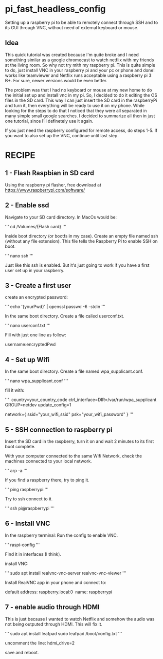 # pi_fast_headless_config
Setting up a raspberry pi to be able to remotely connect through SSH and to its GUI through VNC, without need of external keyboard or mouse.

## Idea
This quick tutorial was created because I'm quite broke and I need something similar as a google chromecast to watch netflix with my friends at the living room. So why not try mith my raspberry pi. This is quite simple to do, just install VNC in your raspberry pi and your pc or phone and done! works like teamviewer and Netflix runs acceptable using a raspberry pi 3 B+. For sure, newer versions would be even better.

The problem was that I had no keyboard or mouse at my new home to do the initial set up and install vnc in my pi. So, I decided to do it editing the OS files in the SD card. This way I can just insert the SD card in the raspberryPi and turn it, then everything will be ready to use it on my phone. While looking for the steps to do that I noticed that they were all separated in many simple small google searches. 
I decided to summarize all then in just one tutorial, since I'll definetely use it again.

If you just need the raspberry configured for remote access, do steps 1-5.
If you want to also set up the VNC, continue until last step.

# RECIPE

## 1 - Flash Raspbian in SD card
Using the raspberry pi flasher, free download at https://www.raspberrypi.com/software/

## 2 - Enable ssd
Navigate to your SD card directory.
In MacOs would be:

'''
cd /Volumes/{Flash card}
'''


Inside boot directory (or bootfs in my case).
Create an empty file named ssh (without any file extension). This file tells the Raspberry Pi to enable SSH on boot.

'''
nano ssh
'''

Just like this ssh is enabled. But it's just going to work if you have a first user set up in your raspberry.



## 3 - Create a first user

create an encrypted password:

'''
echo '{yourPwd}' | openssl passwd -6 -stdin
'''

In the same boot directory.
Create a file called userconf.txt.

'''
nano userconf.txt
'''

Fill with just one line as follow: 

username:encryptedPwd



## 4 - Set up Wifi

In the same boot directory.
Create a file named wpa_supplicant.conf.  

'''
nano wpa_supplicant.conf
'''

fill it with:

'''
 country=your_country_code
ctrl_interface=DIR=/var/run/wpa_supplicant GROUP=netdev
update_config=1

network={
    ssid="your_wifi_ssid"
    psk="your_wifi_password"
}
'''

## 5 - SSH connection to raspberry pi

Insert the SD card in the raspberry, turn it on and wait 2 minutes to its first boot complete.

With your computer connected to the same Wifi Network, check the machines connected to your local network.

'''
arp -a
'''

If you find a raspberry there, try to ping it.

'''
ping raspberrypi
'''

Try to ssh connect to it.

'''
ssh pi@raspberrypi
'''


## 6 - Install VNC

In the raspberry terminal:
Run the config to enable VNC.

'''
raspi-config
'''

Find it in interfaces (I think).

install VNC:

'''
sudo apt install realvnc-vnc-server realvnc-vnc-viewer
'''

Install RealVNC app in your phone and connect to:

default address: raspberry.local:0 
name: raspberrypi

## 7 - enable audio through HDMI   

This is just because I wanted to watch Netflix and somehow the audio was not being outputed through HDMI. This will fix it.

'''
sudo apt install leafpad
sudo leafpad /boot/config.txt
''' 

uncomment the line: 
hdmi_drive=2

save and reboot.
